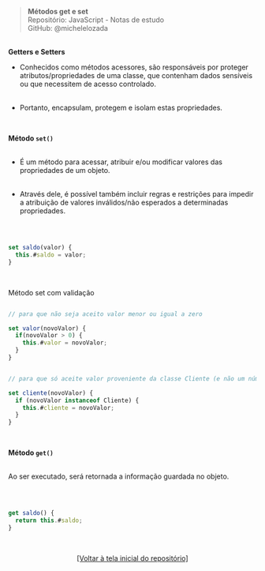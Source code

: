 > **Métodos get e set**    
> Repositório: JavaScript - Notas de estudo     
> GitHub: @michelelozada
&nbsp;
     
&nbsp;   
**Getters e Setters**
&nbsp;  

- Conhecidos como métodos acessores, são responsáveis por proteger atributos/propriedades de uma 
classe, que contenham dados sensíveis ou que necessitem de acesso controlado.  
&nbsp;  

- Portanto, encapsulam, protegem e isolam estas propriedades.   

&nbsp;   

**Método `set()`**  
&nbsp;  

- É um método para acessar, atribuir e/ou modificar valores das propriedades de um objeto.      
&nbsp;  

- Através dele, é possível também incluir regras e restrições para impedir a atribuição de valores 
inválidos/não esperados a determinadas propriedades.    

&nbsp;  

```js

set saldo(valor) {
  this.#saldo = valor;
}
```

&nbsp; 

Método set com validação 
```js   

// para que não seja aceito valor menor ou igual a zero

set valor(novoValor) {
  if(novoValor > 0) {
    this.#valor = novoValor;
  }
}
```
```js

// para que só aceite valor proveniente da classe Cliente (e não um número, nome, etc.)

set cliente(novoValor) {
  if (novoValor instanceof Cliente) {
    this.#cliente = novoValor;
  }
}
```

&nbsp; 

**Método `get()`**  
&nbsp;  

Ao ser executado, será retornada a informação guardada no objeto.  

&nbsp;  

```js 

get saldo() {
  return this.#saldo;
}
```
&nbsp;

<div align="center">
<a href="https://github.com/michelelozada/JavaScript-Study-Notes">[Voltar à tela inicial do repositório]</a>
</div>